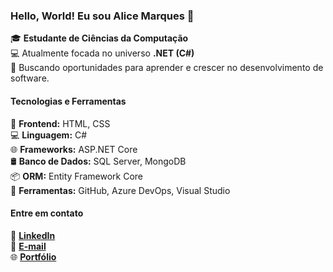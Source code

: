### Hello, World! Eu sou Alice Marques 👋

🎓 **Estudante de Ciências da Computação**  
💻 Atualmente focada no universo **.NET (C#)**  
🚀 Buscando oportunidades para aprender e crescer no desenvolvimento de software.  

#### Tecnologias e Ferramentas  
🎨 **Frontend:** HTML, CSS  
💻 **Linguagem:** C#  
🌐 **Frameworks:** ASP.NET Core  
🛢️ **Banco de Dados:** SQL Server, MongoDB  
📦 **ORM:** Entity Framework Core  
🔧 **Ferramentas:** GitHub, Azure DevOps, Visual Studio  

#### Entre em contato

🔗 [**LinkedIn**](https://linkedin.com/in/alicemarquesdev)  
📧 [**E-mail**](mailto:alicemarques.dev@hotmail.com)  
🌐 [**Portfólio**](https://alicemarquesdev.github.io/portfolio-AM/) 
